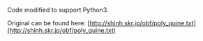 Code modified to support Python3.

Original can be found here: [http://shinh.skr.jp/obf/poly_quine.txt](http://shinh.skr.jp/obf/poly_quine.txt)

